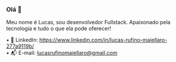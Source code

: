 ### Olá 👋

Meu nome é Lucas, sou desenvolvedor Fullstack. Apaixonado pela tecnologia e tudo o que ela pode oferecer!

• :pushpin: LinkedIn: https://www.linkedin.com/in/lucas-rufino-maiellaro-277a9119b/ <br/>
• :mailbox_with_mail: E-mail: lucasrufinomaiellaro@gmail.com

